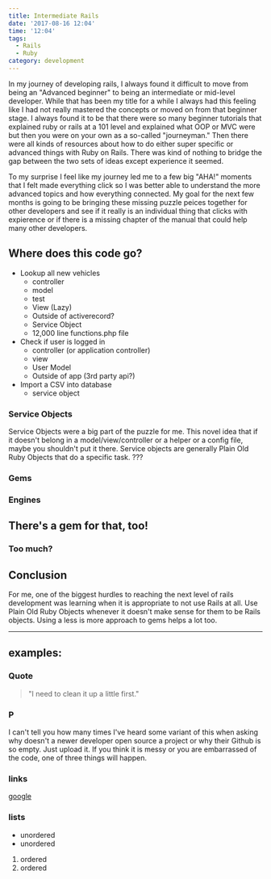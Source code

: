 ```yaml
---
title: Intermediate Rails
date: '2017-08-16 12:04'
time: '12:04'
tags:
  - Rails
  - Ruby
category: development
---
```


In my journey of developing rails, I always found it difficult to move from being an "Advanced beginner" to being an intermediate or mid-level developer. While that has been my title for a while I always had this feeling like I had not really mastered the concepts or moved on from that beginner stage. I always found it to be that there were so many beginner tutorials that explained ruby or rails at a 101 level and explained what OOP or MVC were but then you were on your own as a so-called "journeyman." Then there were all kinds of resources about how to do either super specific or advanced things with Ruby on Rails. There was kind of nothing to bridge the gap between the two sets of ideas except experience it seemed.

To my surprise I feel like my journey led me to a few big "AHA!" moments that I felt made everything click so I was better able to understand the more advanced topics and how everything connected. My goal for the next few months is going to be bringing these missing puzzle peices together for other developers and see if it really is an individual thing that clicks with expierence or if there is a missing chapter of the manual that could help many other developers.

## Where does this code go?

* Lookup all new vehicles
  * controller
  * model
  * test
  * View (Lazy)
  * Outside of activerecord?
  * Service Object
  * 12,000 line functions.php file
* Check if user is logged in
  * controller (or application controller)
  * view
  * User Model
  * Outside of app (3rd party api?)
* Import a CSV into database
  * service object

### Service Objects

Service Objects were a big part of the puzzle for me. This novel idea that if it doesn't belong in a model/view/controller or a helper or a config file, maybe you shouldn't put it there. Service objects are generally Plain Old Ruby Objects that do a specific task. ???


### Gems

### Engines

## There's a gem for that, too!

### Too much?

## Conclusion

For me, one of the biggest hurdles to reaching the next level of rails development was learning when it is appropriate to not use Rails at all. Use Plain Old Ruby Objects whenever it doesn't make sense for them to be Rails objects. Using a less is more approach to gems helps a lot too.

----

## examples:

### Quote
> "I need to clean it up a little first."

### P

I can't tell you how many times I've heard some variant of this when asking why doesn't a newer developer open source a project or why their Github is so empty. Just upload it. If you think it is messy or you are embarrassed of the code, one of three things will happen. 

### links

[google](http://google.com)

### lists

* unordered
* unordered

1. ordered
1. ordered
